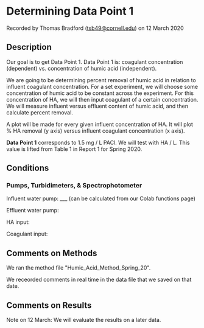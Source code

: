 # Determining Data Point 1

Recorded by Thomas Bradford (tsb49@cornell.edu) on 12 March 2020

## Description 

Our goal is to get Data Point 1. Data Point 1 is: coagulant concentration (dependent) vs. concentration of humic acid (independent). 

We are going to be determining percent removal of humic acid in relation to influent coagulant concentration.
For a set experiment, we will choose some concentration of humic acid to be constant across the experiment. 
For this concentration of HA, we will then input coagulant of a certain concentration. 
We will measure influent versus effluent content of humic acid, and then calculate percent removal. 

A plot will be made for every given influent concentration of HA. It will plot % HA removal (y axis) versus influent coagulant concentration (x axis).

**Data Point 1** corresponds to 1.5 mg / L PACl. We will test with  HA / L. This value is lifted from Table 1 in Report 1 for Spring 2020. 

## Conditions

### Pumps, Turbidimeters, & Spectrophotometer
Influent water pump: ___ (can be calculated from our Colab functions page)

Effluent water pump: 

HA input: 

Coagulant input: 

## Comments on Methods
We ran the method file "Humic_Acid_Method_Spring_20". 

We receorded comments in real time in the data file that we saved on that date. 

## Comments on Results

Note on 12 March: We will evaluate the results on a later data. 
